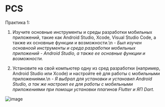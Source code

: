 # PCS

Практика 1:
1. Изучите основные инструменты и среды разработки мобильных приложений, такие как Android Studio, Xcode, Visual Studio Code, а также их основные функции и возможности.\n
_- Был изучен основноой инструменты и среда разработки мобильных приложений - Android Studio, а также ее основные функции и возможности._

2. Установите на свой компьютер одну из сред разработки (например, Android Studio или Xcode) и настройте её для работы с мобильными приложениями.\n
_- Я выбрал для установки и установил Android Studio, а так же настроил ее для работы с мобильными приложениями при помощи установки плагинов Flutter и ЯП Dart._

![image](https://github.com/user-attachments/assets/f2ff9076-d97d-4e17-a520-1b6468ec7ae6)

